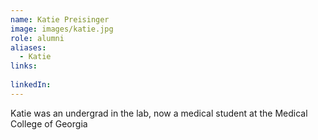 ```yaml
---
name: Katie Preisinger
image: images/katie.jpg
role: alumni
aliases:
  - Katie
links:
  
linkedIn:
---
```

Katie was an undergrad in the lab, now a medical student at the Medical College of Georgia

